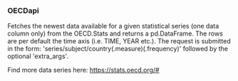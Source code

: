 ### OECDapi
Fetches the newest data available for a given statistical series (one data column only) from the OECD.Stats and returns a pd.DataFrame. The rows are per default the time axis (i.e. TIME, YEAR etc.).
The request is submitted in the form: 'series/subject/country(.measure)(.frequency)' followed by the optional 'extra_args'.

Find more data series here: https://stats.oecd.org/#
